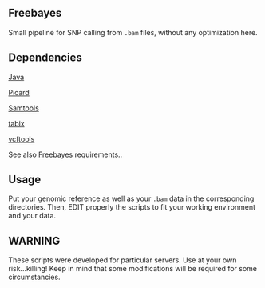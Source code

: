 ## Freebayes
Small pipeline for SNP calling from `.bam` files, without any optimization here.

## Dependencies
[Java](https://www.java.com/en/)

[Picard](https://broadinstitute.github.io/picard/)

[Samtools](https://github.com/samtools/samtools)

[tabix](https://www.htslib.org/doc/tabix.html)

[vcftools](http://vcftools.sourceforge.net)

See also [Freebayes](https://github.com/ekg/freebayes) requirements.. 


## Usage
Put your genomic reference as well as your `.bam` data in the corresponding directories.
Then, EDIT properly the scripts to fit your working environment and your data.

## WARNING
These scripts were developed for particular servers. 
Use at your own risk...killing!
Keep in mind that some modifications will be required for some circumstancies.

